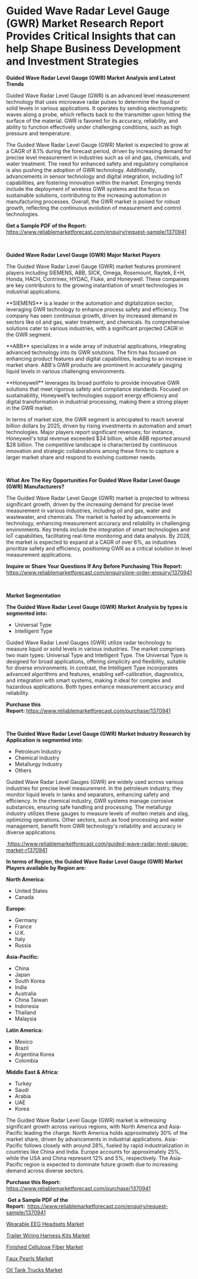 <p><h1>Guided Wave Radar Level Gauge (GWR) Market Research Report Provides Critical Insights that can help Shape Business Development and Investment Strategies</h1></p><p><strong>Guided Wave Radar Level Gauge (GWR) Market Analysis and Latest Trends</strong></p>
<p><p>Guided Wave Radar Level Gauge (GWR) is an advanced level measurement technology that uses microwave radar pulses to determine the liquid or solid levels in various applications. It operates by sending electromagnetic waves along a probe, which reflects back to the transmitter upon hitting the surface of the material. GWR is favored for its accuracy, reliability, and ability to function effectively under challenging conditions, such as high pressure and temperature.</p><p>The Guided Wave Radar Level Gauge (GWR) Market is expected to grow at a CAGR of 8.1% during the forecast period, driven by increasing demand for precise level measurement in industries such as oil and gas, chemicals, and water treatment. The need for enhanced safety and regulatory compliance is also pushing the adoption of GWR technology. Additionally, advancements in sensor technology and digital integration, including IoT capabilities, are fostering innovation within the market. Emerging trends include the deployment of wireless GWR systems and the focus on sustainable solutions, contributing to the increasing automation in manufacturing processes. Overall, the GWR market is poised for robust growth, reflecting the continuous evolution of measurement and control technologies.</p></p>
<p><strong>Get a Sample PDF of the Report:&nbsp;</strong> <a href="https://www.reliablemarketforecast.com/enquiry/request-sample/1370941?utm_campaign=1130&utm_medium=2&utm_source=Github&utm_content=ia&utm_term=26122024&utm_id=guided-wave-radar-level-gauge-gwr">https://www.reliablemarketforecast.com/enquiry/request-sample/1370941</a></p>
<p>&nbsp;</p>
<p><strong>Guided Wave Radar Level Gauge (GWR) Major Market Players</strong></p>
<p><p>The Guided Wave Radar Level Gauge (GWR) market features prominent players including SIEMENS, ABB, SICK, Omega, Rosemount, Raytek, E+H, Honda, HACH, Contrinex, HYDAC, Fluke, and Honeywell. These companies are key contributors to the growing instantiation of smart technologies in industrial applications.</p><p>**SIEMENS** is a leader in the automation and digitalization sector, leveraging GWR technology to enhance process safety and efficiency. The company has seen continuous growth, driven by increased demand in sectors like oil and gas, water treatment, and chemicals. Its comprehensive solutions cater to various industries, with a significant projected CAGR in the GWR segment.</p><p>**ABB** specializes in a wide array of industrial applications, integrating advanced technology into its GWR solutions. The firm has focused on enhancing product features and digital capabilities, leading to an increase in market share. ABB's GWR products are prominent in accurately gauging liquid levels in various challenging environments.</p><p>**Honeywell** leverages its broad portfolio to provide innovative GWR solutions that meet rigorous safety and compliance standards. Focused on sustainability, Honeywell’s technologies support energy efficiency and digital transformation in industrial processing, making them a strong player in the GWR market.</p><p>In terms of market size, the GWR segment is anticipated to reach several billion dollars by 2025, driven by rising investments in automation and smart technologies. Major players report significant revenues; for instance, Honeywell's total revenue exceeded $34 billion, while ABB reported around $28 billion. The competitive landscape is characterized by continuous innovation and strategic collaborations among these firms to capture a larger market share and respond to evolving customer needs.</p></p>
<p>&nbsp;</p>
<p><strong>What Are The Key Opportunities For Guided Wave Radar Level Gauge (GWR) Manufacturers?</strong></p>
<p><p>The Guided Wave Radar Level Gauge (GWR) market is projected to witness significant growth, driven by the increasing demand for precise level measurement in various industries, including oil and gas, water and wastewater, and chemicals. The market is fueled by advancements in technology, enhancing measurement accuracy and reliability in challenging environments. Key trends include the integration of smart technologies and IoT capabilities, facilitating real-time monitoring and data analysis. By 2028, the market is expected to expand at a CAGR of over 6%, as industries prioritize safety and efficiency, positioning GWR as a critical solution in level measurement applications.</p></p>
<p><strong>Inquire or Share Your Questions If Any Before Purchasing This Report:</strong> <a href="https://www.reliablemarketforecast.com/enquiry/pre-order-enquiry/1370941?utm_campaign=1130&utm_medium=2&utm_source=Github&utm_content=ia&utm_term=26122024&utm_id=guided-wave-radar-level-gauge-gwr">https://www.reliablemarketforecast.com/enquiry/pre-order-enquiry/1370941</a></p>
<p>&nbsp;</p>
<p><strong>Market Segmentation</strong></p>
<p><strong>The Guided Wave Radar Level Gauge (GWR) Market Analysis by types is segmented into:</strong></p>
<p><ul><li>Universal Type</li><li>Intelligent Type</li></ul></p>
<p><p>Guided Wave Radar Level Gauges (GWR) utilize radar technology to measure liquid or solid levels in various industries. The market comprises two main types: Universal Type and Intelligent Type. The Universal Type is designed for broad applications, offering simplicity and flexibility, suitable for diverse environments. In contrast, the Intelligent Type incorporates advanced algorithms and features, enabling self-calibration, diagnostics, and integration with smart systems, making it ideal for complex and hazardous applications. Both types enhance measurement accuracy and reliability.</p></p>
<p><strong>Purchase this Report:&nbsp;</strong><a href="https://www.reliablemarketforecast.com/purchase/1370941?utm_campaign=1130&utm_medium=2&utm_source=Github&utm_content=ia&utm_term=26122024&utm_id=guided-wave-radar-level-gauge-gwr">https://www.reliablemarketforecast.com/purchase/1370941</a></p>
<p>&nbsp;</p>
<p><strong>The Guided Wave Radar Level Gauge (GWR) Market Industry Research by Application is segmented into:</strong></p>
<p><ul><li>Petroleum Industry</li><li>Chemical Industry</li><li>Metallurgy Industry</li><li>Others</li></ul></p>
<p><p>Guided Wave Radar Level Gauges (GWR) are widely used across various industries for precise level measurement. In the petroleum industry, they monitor liquid levels in tanks and separators, enhancing safety and efficiency. In the chemical industry, GWR systems manage corrosive substances, ensuring safe handling and processing. The metallurgy industry utilizes these gauges to measure levels of molten metals and slag, optimizing operations. Other sectors, such as food processing and water management, benefit from GWR technology's reliability and accuracy in diverse applications.</p></p>
<p><a href="https://www.reliablemarketforecast.com/guided-wave-radar-level-gauge-market-r1370941?utm_campaign=1130&utm_medium=2&utm_source=Github&utm_content=ia&utm_term=26122024&utm_id=guided-wave-radar-level-gauge-gwr">&nbsp;https://www.reliablemarketforecast.com/guided-wave-radar-level-gauge-market-r1370941</a></p>
<p><strong>In terms of Region, the Guided Wave Radar Level Gauge (GWR) Market Players available by Region are:</strong></p>
<p>
    <p> <strong> North America: </strong>
        <ul>
            <li>United States</li>
            <li>Canada</li>
        </ul>
        </p> 
    <p> <strong> Europe: </strong>
        <ul>
            <li>Germany</li>
            <li>France</li>
            <li>U.K.</li>
            <li>Italy</li>
            <li>Russia</li>
        </ul>
        </p> 
    <p> <strong> Asia-Pacific: </strong>
        <ul>
            <li>China</li>
            <li>Japan</li>
            <li>South Korea</li>
            <li>India</li>
            <li>Australia</li>
            <li>China Taiwan</li>
            <li>Indonesia</li>
            <li>Thailand</li>
            <li>Malaysia</li>
        </ul>
        </p> 
    <p> <strong> Latin America: </strong>
        <ul>
            <li>Mexico</li>
            <li>Brazil</li>
            <li>Argentina Korea</li>
            <li>Colombia</li>
        </ul>
        </p> 
    <p> <strong> Middle East & Africa: </strong>
        <ul>
            <li>Turkey</li>
            <li>Saudi</li>
            <li>Arabia</li>
            <li>UAE</li>
            <li>Korea</li>
        </ul>
    </p>
    </p>
<p><p>The Guided Wave Radar Level Gauge (GWR) market is witnessing significant growth across various regions, with North America and Asia-Pacific leading the charge. North America holds approximately 30% of the market share, driven by advancements in industrial applications. Asia-Pacific follows closely with around 28%, fueled by rapid industrialization in countries like China and India. Europe accounts for approximately 25%, while the USA and China represent 12% and 5%, respectively. The Asia-Pacific region is expected to dominate future growth due to increasing demand across diverse sectors.</p></p>
<p><strong>Purchase this Report: </strong><a href="https://www.reliablemarketforecast.com/purchase/1370941?utm_campaign=1130&utm_medium=2&utm_source=Github&utm_content=ia&utm_term=26122024&utm_id=guided-wave-radar-level-gauge-gwr">https://www.reliablemarketforecast.com/purchase/1370941</a></p>
<p>&nbsp;<strong>Get a Sample PDF of the Report:&nbsp;&nbsp;</strong><a href="https://www.reliablemarketforecast.com/enquiry/request-sample/1370941?utm_campaign=1130&utm_medium=2&utm_source=Github&utm_content=ia&utm_term=26122024&utm_id=guided-wave-radar-level-gauge-gwr">https://www.reliablemarketforecast.com/enquiry/request-sample/1370941</a></p>
<p><strong></strong></p>
<p><p><a href="https://www.linkedin.com/pulse/wearable-eeg-headsets-market-dynamics-projections-2024-2031-segmentation-rwipc?utm_campaign=1130&utm_medium=2&utm_source=Github&utm_content=ia&utm_term=26122024&utm_id=guided-wave-radar-level-gauge-gwr">Wearable EEG Headsets Market</a></p><p><a href="https://www.linkedin.com/pulse/trailer-wiring-harness-kits-market-projected-significant-3atef?utm_campaign=1130&utm_medium=2&utm_source=Github&utm_content=ia&utm_term=26122024&utm_id=guided-wave-radar-level-gauge-gwr">Trailer Wiring Harness Kits Market</a></p><p><a href="https://github.com/RickHolmes3/Market-Research-Report-List-7/blob/main/finished-cellulose-fiber-market.md?utm_campaign=1130&utm_medium=2&utm_source=Github&utm_content=ia&utm_term=26122024&utm_id=guided-wave-radar-level-gauge-gwr">Finished Cellulose Fiber Market</a></p><p><a href="https://www.linkedin.com/pulse/comprehensive-analysis-faux-pearls-market-share-size-growth-pbfuc?utm_campaign=1130&utm_medium=2&utm_source=Github&utm_content=ia&utm_term=26122024&utm_id=guided-wave-radar-level-gauge-gwr">Faux Pearls Market</a></p><p><a href="https://www.linkedin.com/pulse/oil-tank-trucks-market-trends-share-analysis-size-growing-ccuyf?utm_campaign=1130&utm_medium=2&utm_source=Github&utm_content=ia&utm_term=26122024&utm_id=guided-wave-radar-level-gauge-gwr">Oil Tank Trucks Market</a></p></p>